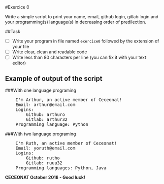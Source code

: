 #Exercice 0

Write a simple script to print your name, email, github login, gitlab login 
and your programming(s) language(s) in decreasing order of predilection.

##Task

- [ ] Write your program in file named `exercice0` followed by the extension 
of your file
- [ ] Write clear, clean and readable code
- [ ] Write less than 80 characters per line (you can fix it with your text 
editor)

## Example of output of the script

###With one language programing

<pre>
    I'm Arthur, an active member of Ceceonat!
    Email: arthur@email.com
    Logins: 
    	Github: arthuro
    	Gitlab: arthur32
	Programming language: Python
</pre>

###With two language programing

<pre>
    I'm Ruth, an active member of Ceceonat!
    Email: yoruth@email.com
    Logins: 
    	Github: rutho
    	Gitlab: ruuu32
	Programming languages: Python, Java
</pre>

**CECEONAT October 2018 - Good luck!**